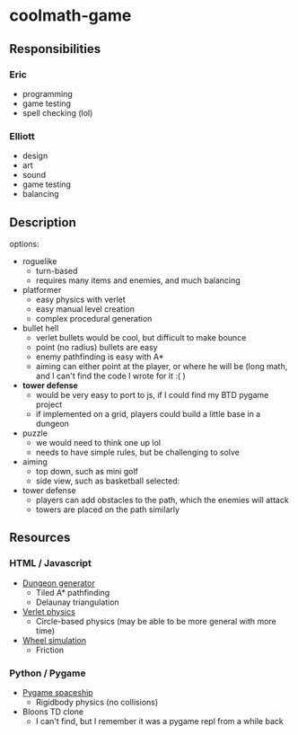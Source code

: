 # coolmath-game

## Responsibilities
### Eric
 - programming
 - game testing
 - spell checking (lol)
### Elliott
 - design
 - art
 - sound
 - game testing
 - balancing

## Description
options:
 - roguelike
   - turn-based
   - requires many items and enemies, and much balancing
 - platformer
   - easy physics with verlet
   - easy manual level creation
   - complex procedural generation
 - bullet hell
   - verlet bullets would be cool, but difficult to make bounce
   - point (no radius) bullets are easy
   - enemy pathfinding is easy with A*
   - aiming can either point at the player, or where he will be (long math, and I can't find the code I wrote for it :( )
 - **tower defense**
   - would be very easy to port to js, if I could find my BTD pygame project
   - if implemented on a grid, players could build a little base in a dungeon
 - puzzle
   - we would need to think one up lol
   - needs to have simple rules, but be challenging to solve
 - aiming
   - top down, such as mini golf
   - side view, such as basketball
selected:
 - tower defense
   - players can add obstacles to the path, which the enemies will attack
   - towers are placed on the path similarly

## Resources
### HTML / Javascript
 - [Dungeon generator](https://github.com/ericl16384/dungeon-generator)
   - Tiled A* pathfinding
   - Delaunay triangulation
 - [Verlet physics](https://github.com/ericl16384/verlet-physics)
   - Circle-based physics (may be able to be more general with more time)
 - [Wheel simulation](https://github.com/ericl16384/js-repls/tree/main/wheelSimulation)
   - Friction
### Python / Pygame
 - [Pygame spaceship](https://github.com/ericl16384/pygame-spaceship)
   - Rigidbody physics (no collisions)
 - Bloons TD clone
   - I can't find, but I remember it was a pygame repl from a while back

